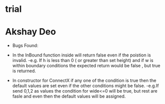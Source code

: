 # trial

#  Akshay Deo
* Bugs Found:
* In the InBound function inside will return false even if the poistion is invalid.
-e.g. If h is less than 0 ( or greater than set height) and if w is within boundary conditions the expected return would be false , but true is returned.

* In constructor for ConnectX if any one of the condition is true then the default values are set even if the other conditions might be false.
-e.g.If send 0,1,2 as values the condition for wide<=0 will be true, but rest are fasle and even then the default values will be assigned.
